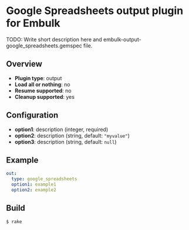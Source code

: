 # Google Spreadsheets output plugin for Embulk

TODO: Write short description here and embulk-output-google_spreadsheets.gemspec file.

## Overview

* **Plugin type**: output
* **Load all or nothing**: no
* **Resume supported**: no
* **Cleanup supported**: yes

## Configuration

- **option1**: description (integer, required)
- **option2**: description (string, default: `"myvalue"`)
- **option3**: description (string, default: `null`)

## Example

```yaml
out:
  type: google_spreadsheets
  option1: example1
  option2: example2
```


## Build

```
$ rake
```
